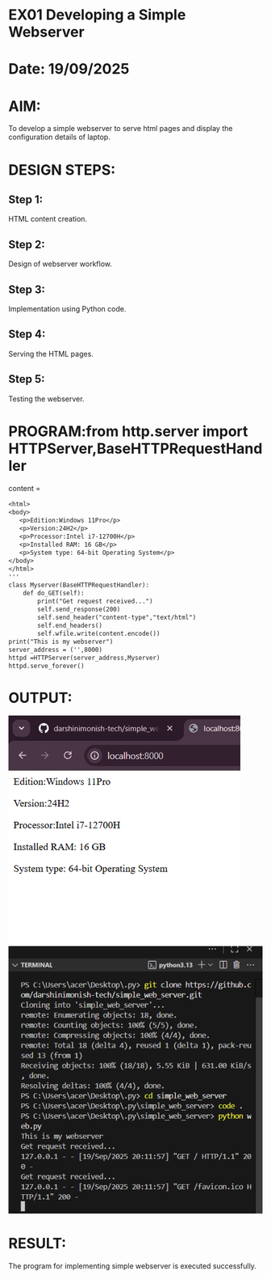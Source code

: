 # EX01 Developing a Simple Webserver

# Date: 19/09/2025
# AIM:
To develop a simple webserver to serve html pages and display the configuration details of laptop.

# DESIGN STEPS:
## Step 1:
HTML content creation.

## Step 2:
Design of webserver workflow.

## Step 3:
Implementation using Python code.

## Step 4:
Serving the HTML pages.

## Step 5:
Testing the webserver.

# PROGRAM:from http.server import HTTPServer,BaseHTTPRequestHandler
content =
```
<html>
<body>
   <p>Edition:Windows 11Pro</p>
   <p>Version:24H2</p>
   <p>Processor:Intel i7-12700H</p>
   <p>Installed RAM: 16 GB</p>
   <p>System type: 64-bit Operating System</p>
</body>
</html>
'''
class Myserver(BaseHTTPRequestHandler):
    def do_GET(self):
        print("Get request received...")
        self.send_response(200)
        self.send_header("content-type","text/html")
        self.end_headers()
        self.wfile.write(content.encode())
print("This is my webserver")
server_address = ('',8000)
httpd =HTTPServer(server_address,Myserver)
httpd.serve_forever()
```
# OUTPUT:
![alt text](<Screenshot 2025-09-19 201210.png>)
![alt text](<Screenshot 2025-09-19 201317.png>)


# RESULT:
The program for implementing simple webserver is executed successfully.
